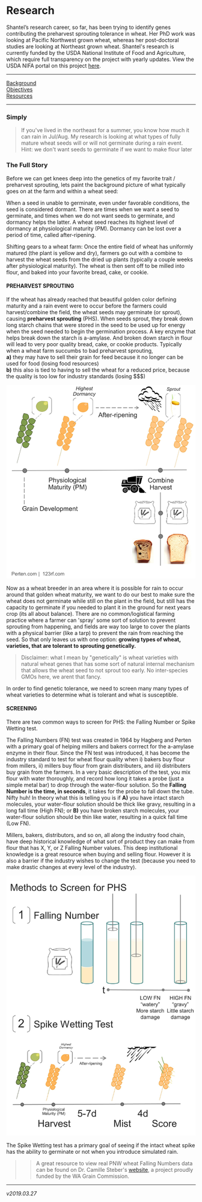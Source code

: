 # Research <a id="top"></a>   

Shantel’s research career, so far, has been trying to identify genes contributing the preharvest sprouting tolerance in wheat. Her PhD work was looking at Pacific Northwest grown wheat, whereas her post-doctoral studies are looking at Northeast grown wheat. Shantel's research is currently funded by the USDA National Institute of Food and Agriculture, which require full transparency on the project with yearly updates. View the USDA NIFA portal on this project [here](https://cris.nifa.usda.gov/cgi-bin/starfinder/0?path=fastlink1.txt&id=anon&pass=&search=R=79175&format=WEBLINK).        

---------

[Background]()  
[Objectives](./objectives.html)  
[Resources](./resources.html)  

----------
### Simply  
> If you've lived in the northeast for a summer, you know how much it can rain in Jul/Aug. My research is looking at what types of fully mature wheat seeds will or will not germinate during a rain event. Hint: we don't want seeds to germinate if we want to make flour later  

### The Full Story  
Before we can get knees deep into the genetics of my favorite trait / preharvest sprouting, lets paint the background picture of what typically goes on at the farm and within a wheat seed:  

When a seed in unable to germinate, even under favorable conditions, the seed is considered dormant. There are times when we want a seed to germinate, and times when we do not want seeds to germinate, and dormancy helps the latter. A wheat seed reaches its highest level of dormancy at physiological maturity (PM). Dormancy can be lost over a period of time, called after-ripening.  

Shifting gears to a wheat farm: Once the entire field of wheat has uniformly matured (the plant is yellow and dry), farmers go out with a combine to harvest the wheat seeds from the dried up plants (typically a couple weeks after physiological maturity). The wheat is then sent off to be milled into flour, and baked into your favorite bread, cake, or cookie.   

#### PREHARVEST SPROUTING   
If the wheat has already reached that beautiful golden color defining maturity and a rain event were to occur before the farmers could harvest/combine the field, the wheat seeds may germinate (or sprout), causing **preharvest sprouting** (PHS). When seeds sprout, they break down long starch chains that were stored in the seed to be used up for energy when the seed needed to begin the germination process. A key enzyme that helps break down the starch is a-amylase. And broken down starch in flour will lead to very poor quality bread, cake, or cookie products. Typically when a wheat farm succumbs to bad preharvest sprouting,   
**a)** they may have to sell their grain for feed because it no longer can be used for food (losing food resources)     
**b)** this also is tied to having to sell the wheat for a reduced price, because the quality is too low for industry standards (losing $$$)  

![PHS](https://github.com/shantel-martinez/Lab_Resources/blob/master/example_img/PHS.jpg?raw=true)  

Now as a wheat breeder in an area where it is possible for rain to occur around that golden wheat maturity, we want to do our best to make sure the wheat does not germinate while still on the plant in the field, but still has the capacity to germinate if you needed to plant it in the ground for next years crop (its all about balance). There are no common/logistical farming practice where a farmer can 'spray' some sort of solution to prevent sprouting from happening, and fields are way too large to cover the plants with a physical barrier (like a tarp) to prevent the rain from reaching the seed. So that only leaves us with one option: **growing types of wheat, varieties, that are tolerant to sprouting genetically.**    
> Disclaimer: what I mean by "genetically" is wheat varieties with natural wheat genes that has some sort of natural internal mechanism that allows the wheat seed to not sprout too early. No inter-species GMOs here, we arent that fancy.   

In order to find genetic tolerance, we need to screen many many types of wheat varieties to determine what is tolerant and what is susceptible.  

#### SCREENING   
There are two common ways to screen for PHS: the Falling Number or Spike Wetting test.  

The Falling Numbers (FN) test was created in 1964 by Hagberg and Perten with a primary goal of helping millers and bakers corrrect for the a-amylase enzyme in their flour. Since the FN test was introduced, it has become the industry standard to test for wheat flour quality when i) bakers buy flour from millers, ii) millers buy flour from grain distributers, and iii) distributers buy grain from the farmers. In a very basic description of the test, you mix flour with water thoroughly, and record how long it takes a probe (just a simple metal bar) to drop through the water-flour solution. So the **Falling Number is the time, in seconds**, it takes for the probe to fall down the tube. Nifty huh! In theory what this is telling you is if **A)** you have intact starch molecules, your water-flour solution should be thick like gravy, resulting in a long fall time (High FN); or **B)** you have broken starch molecules, your water-flour solution should be thin like water, resulting in a quick fall time (Low FN).     

Millers, bakers, distributors, and so on, all along the industry food chain, have deep historical knowledge of what sort of product they can make from flour that has X, Y, or Z Falling Number values. This deep institutional knowledge is a great resource when buying and selling flour. However it is also a barrier if the industry wishes to change the test (because you need to make drastic changes at every level of the industry).  

![](https://github.com/shantel-martinez/Lab_Resources/blob/master/example_img/ScreenPHS.jpg?raw=true)  

The Spike Wetting test has a primary goal of seeing if the intact wheat spike has the ability to germinate or not when you introduce simulated rain.  




>> A great resource to view real PNW wheat Falling Numbers data can be found on Dr. Camille Steber's [website](http://steberlab.org/project7599data.php), a project proudly funded by the WA Grain Commission.  





---------
*v2019.03.27*  
